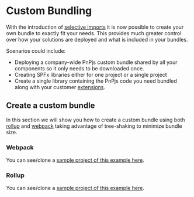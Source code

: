 # Custom Bundling

With the introduction of [selective imports](./selective-imports.md) it is now possible to create your own bundle to exactly fit your needs. This provides much greater control over how your solutions are deployed and what is included in your bundles.

Scenarios could include:

- Deploying a company-wide PnPjs custom bundle shared by all your components so it only needs to be downloaded once.
- Creating SPFx libraries either for one project or a single project
- Create a single library containing the PnPjs code you need bundled along with your customer [extensions](../odata/extensions.md).

## Create a custom bundle

In this section we will show you how to create a custom bundle using both [rollup](#rollup) and [webpack](#webpack) taking advantage of tree-shaking to minimize bundle size.

### Webpack

You can see/clone a [sample project of this example here]().

### Rollup

You can see/clone a [sample project of this example here]().
